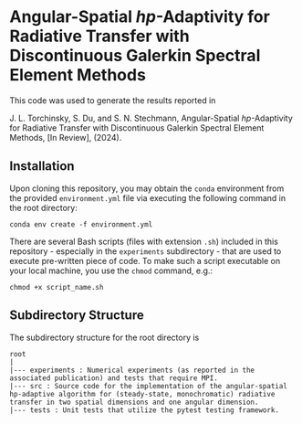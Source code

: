 Angular-Spatial *hp*-Adaptivity for Radiative Transfer with Discontinuous Galerkin Spectral Element Methods
================================================================================

This code was used to generate the results reported in

J. L. Torchinsky, S. Du, and S. N. Stechmann, Angular-Spatial *hp*-Adaptivity for Radiative Transfer with Discontinuous Galerkin Spectral Element Methods, [In Review], (2024).

Installation
--------------------------------------------------------------------------------

Upon cloning this repository, you may obtain the `conda` environment from the provided `environment.yml` file via executing the following command in the root directory:

```conda env create -f environment.yml```

There are several Bash scripts (files with extension `.sh`) included in this repository - especially in the `experiments` subdirectory - that are used to execute pre-written piece of code. To make such a script executable on your local machine, you use the `chmod` command, e.g.:

```chmod +x script_name.sh```

Subdirectory Structure
--------------------------------------------------------------------------------

The subdirectory structure for the root directory is

```
root
|
|--- experiments : Numerical experiments (as reported in the associated publication) and tests that require MPI.
|--- src : Source code for the implementation of the angular-spatial hp-adaptive algorithm for (steady-state, monochromatic) radiative transfer in two spatial dimensions and one angular dimension.
|--- tests : Unit tests that utilize the pytest testing framework.
```